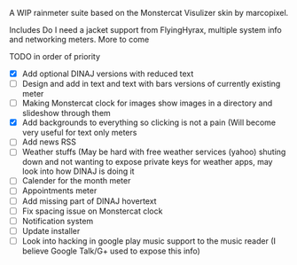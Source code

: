 A WIP rainmeter suite based on the Monstercat Visulizer skin by marcopixel.

Includes Do I need a jacket support from FlyingHyrax, multiple system info and networking meters. More to come

TODO in order of priority
- [X] Add optional DINAJ versions with reduced text
- [ ] Design and add in text and text with bars versions of currently existing meter
- [ ] Making Monstercat clock for images show images in a directory and slideshow through them
- [X] Add backgrounds to everything so clicking is not a pain (Will become very useful for text only meters
- [ ] Add news RSS
- [ ] Weather stuffs (May be hard with free weather services (yahoo) shuting down and not wanting to expose private keys for weather apps, may look into how DINAJ is doing it
- [ ] Calender for the month meter
- [ ] Appointments meter
- [ ] Add missing part of DINAJ hovertext
- [ ] Fix spacing issue on Monstercat clock
- [ ] Notification system
- [ ] Update installer
- [ ] Look into hacking in google play music support to the music reader (I believe Google Talk/G+ used to expose this info)
